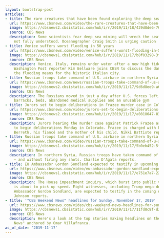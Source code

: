 ```yaml
---
layout: bootstrap-post
articles:
- title: The rare creatures that have been found exploring the deep sea
  url: https://www.cbsnews.com/video/the-rare-creatures-that-have-been-found-exploring-the-deep-sea/
  image: https://cbsnews2.cbsistatic.com/hub/i/r/2019/11/18/429d8de6-70cb-4b68-b8ca-597130a34e7a/thumbnail/1200x630/bbbb6b0a8df67507fea7552e4cefbc21/ot-motwintothedeep-1979044-640x360.jpg
  source: CBS News
  description: Some scientists fear deep sea mining will wreck the seafloor, a world
    not fully understood. Oceanographer Craig Smith is urging caution
- title: Venice suffers worst flooding in 50 years
  url: https://www.cbsnews.com/video/venice-suffers-worst-flooding-in-50-years/
  image: https://cbsnews1.cbsistatic.com/hub/i/r/2019/11/17/b8f03298-3f7a-4b13-a394-bfbf6a9101c6/thumbnail/1200x630/37eaeed8e492c653ab7cf423e9a049c8/1117-cbsn-venicefloods-1979124-640x360.jpg
  source: CBS News
  description: Venice, Italy, remains under water after a new high tide hit the city.
    Washington Post reporter Kim Bellware joins CBSN to discuss the damage and what
    the flooding means for the historic Italian city.
- title: Russian troops take command of U.S. airbase in northern Syria
  url: https://www.cbsnews.com/news/russian-troops-take-command-of-us-airbase-kobani-northern-syria-2019-11-17/
  image: https://cbsnews2.cbsistatic.com/hub/i/r/2019/11/17/9d6d8ee9-a618-4836-a106-cde7b5e8209e/thumbnail/1200x630/5a99f9e89fe145ee965eef3da07dc2db/russia-flag-kobani-airfield.jpg
  source: CBS News
  description: The Russians moved in just a day after U.S. forces left, leaving behind
    barracks, beds, abandoned medical supplies and an unusable gym
- title: Jurors set to begin deliberations in Frazee murder case in Colorado
  url: https://www.cbsnews.com/video/jurors-set-to-begin-deliberations-in-frazee-murder-case-in-colorado/
  image: https://cbsnews2.cbsistatic.com/hub/i/r/2019/11/17/a0818647-83ef-42c1-bf20-3ca4db29678d/thumbnail/1200x630/062905ad6ff8f26022a08dc32aaf8872/1117-en-frazee-battiste-1979106-640x360.jpg
  source: CBS News
  description: Jurors hearing the murder case against Patrick Frazee are expected
    to begin deliberations Monday in Colorado. Frazee is charged with killing Kelsey
    Berreth, his fiancé and the mother of his child. Nikki Battiste reports.
- title: Russian troops take command of U.S. airbase in northern Syria
  url: https://www.cbsnews.com/video/russian-troops-take-command-of-u-s-airbase-in-northern-syria/
  image: https://cbsnews1.cbsistatic.com/hub/i/r/2019/11/17/5b0eb452-5fe6-4e53-afe5-835c81b716a4/thumbnail/1200x630/f6ecaeed0aad4d2f82b23a938c1c9eff/1117-en-russiasyria-dagata-1979100-640x360.jpg
  source: CBS News
  description: In northern Syria, Russian troops have taken command of a U.S. airbase
    — and without firing any shots. Charlie D'Agata reports.
- title: EU Ambassador Gordon Sondland expected to testify in upcoming week
  url: https://www.cbsnews.com/video/eu-ambassador-gordon-sondland-expected-to-testify-in-upcoming-week/
  image: https://cbsnews1.cbsistatic.com/hub/i/r/2019/11/17/e751e7a7-2282-425a-874e-f9f0d5abd1d0/thumbnail/1200x630/ed4b09e9746f5c6f1e3cc0420337fc7c/1117-en-dcoffer-johnson-1979090-640x360.jpg
  source: CBS News
  description: The House impeachment inquiry, which burst into public view last week,
    is about to pick up speed. Eight witnesses, including Trump mega-donor and EU
    Ambassador Gordon Sondland, are expected to testify in the coming days. Katherine
    Johnson reports.
- title: '"CBS Weekend News" headlines for Sunday, November 17, 2019'
  url: https://www.cbsnews.com/video/cbs-weekend-news-headlines-for-sunday-november-17-2019/
  image: https://cbsnews1.cbsistatic.com/hub/i/r/2019/11/17/11fd8c8f-d346-4dcd-b129-7fd618cce62a/thumbnail/1200x630/003b57162869279654303c7927b479e0/1117-en-headlines-1979083-640x360.jpg
  source: CBS News
  description: Here's a look at the top stories making headlines on the "CBS Weekend
    News" anchored by Omar Villafranca.
as_of_date: '2019-11-17'
---
```



